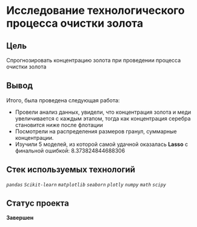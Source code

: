 #  Исследование технологического процесса очистки золота
## Цель
Спрогнозировать концентрацию золота при проведении процесса очистки золота
## Вывод
Итого, была проведена следующая работа:

* Провели анализ данных, увидели, что концентрация золота и меди увеличивается с каждым этапом, тогда как концентрация серебра становится ниже после флотации
* Посмотрели на распределения размеров гранул, суммарные концентрации.
* Изучили 5 моделей, из которой самой удачной оказалась __Lasso__ с финальной ошибкой: $8.373824844688306$

## Стек используемых технологий
*`pandas` `Scikit-learn` `matplotlib` `seaborn` `plotly` `numpy` `math` `scipy`*
## Статус проекта
**Завершен**